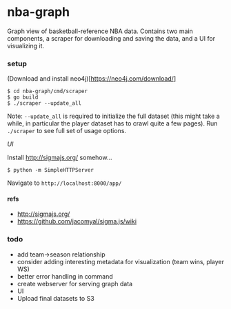 # nba-graph

Graph view of basketball-reference NBA data. Contains two main components, a scraper for downloading and saving the data, and a UI for visualizing it.

### setup

(Download and install neo4j)[https://neo4j.com/download/]

```
$ cd nba-graph/cmd/scraper
$ go build
$ ./scraper --update_all
```

Note: `--update_all` is required to initialize the full dataset (this might take a while, in particular the player dataset has to crawl quite a few pages). Run `./scraper` to see full set of usage options.

*UI*

Install http://sigmajs.org/ somehow...

```
$ python -m SimpleHTTPServer
```

Navigate to `http://localhost:8000/app/`

#### refs
* http://sigmajs.org/
* https://github.com/jacomyal/sigma.js/wiki

### todo
* add team->season relationship
* consider adding interesting metadata for visualization (team wins, player WS)
* better error handling in command
* create webserver for serving graph data
* UI
* Upload final datasets to S3
